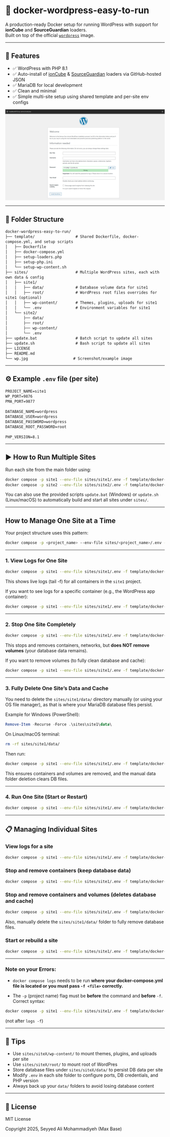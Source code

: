 # 🐳 docker-wordpress-easy-to-run

A production-ready Docker setup for running WordPress with support for **ionCube** and **SourceGuardian** loaders.  
Built on top of the official [`wordpress`](https://hub.docker.com/_/wordpress) image.

---

## 🚀 Features

- ✅ WordPress with PHP 8.1
- ✅ Auto-install of [ionCube](https://basemax.github.io/ioncube-loaders-linux-x86-64/data.json) & [SourceGuardian](https://basemax.github.io/sourceguardian-loader-linux-x86-64/data.json) loaders via GitHub-hosted JSON
- ✅ MariaDB for local development
- ✅ Clean and minimal
- ✅ Simple multi-site setup using shared template and per-site env configs

![Docker Wordpress](wp.jpg)

---

## 📂 Folder Structure

```
docker-wordpress-easy-to-run/
├── template/                  # Shared Dockerfile, docker-compose.yml, and setup scripts
│   ├── Dockerfile
│   ├── docker-compose.yml
│   ├── setup-loaders.php
│   ├── setup-php.ini
│   └── setup-wp-content.sh
├── sites/                     # Multiple WordPress sites, each with own data & config
│   ├── site1/
│   │   ├── data/              # Database volume data for site1
│   │   ├── root/              # WordPress root files overrides for site1 (optional)
│   │   ├── wp-content/        # Themes, plugins, uploads for site1
│   │   └── .env               # Environment variables for site1
│   └── site2/
│       ├── data/
│       ├── root/
│       ├── wp-content/
│       └── .env
├── update.bat                 # Batch script to update all sites
├── update.sh                  # Bash script to update all sites
├── LICENSE
├── README.md
└── wp.jpg                    # Screenshot/example image
````

---

## ⚙️ Example `.env` file (per site)

```env
PROJECT_NAME=site1
WP_PORT=9876
PMA_PORT=9877

DATABASE_NAME=wordpress
DATABASE_USER=wordpress
DATABASE_PASSWORD=wordpress
DATABASE_ROOT_PASSWORD=root

PHP_VERSION=8.1
````

---

## ▶️ How to Run Multiple Sites

Run each site from the main folder using:

```bash
docker compose -p site1 --env-file sites/site1/.env -f template/docker-compose.yml up -d --build
docker compose -p site2 --env-file sites/site2/.env -f template/docker-compose.yml up -d --build
```

You can also use the provided scripts `update.bat` (Windows) or `update.sh` (Linux/macOS) to automatically build and start all sites under `sites/`.

---

## How to Manage One Site at a Time

Your project structure uses this pattern:

```bash
docker compose -p <project_name> --env-file sites/<project_name>/.env -f template/docker-compose.yml <command>
```

---

### 1. View Logs for One Site

```bash
docker compose -p site1 --env-file sites/site1/.env -f template/docker-compose.yml logs -f
```

This shows live logs (tail -f) for all containers in the `site1` project.

If you want to see logs for a specific container (e.g., the WordPress app container):

```bash
docker compose -p site1 --env-file sites/site1/.env -f template/docker-compose.yml logs -f site1-app
```

---

### 2. Stop One Site Completely

```bash
docker compose -p site1 --env-file sites/site1/.env -f template/docker-compose.yml down
```

This stops and removes containers, networks, but **does NOT remove volumes** (your database data remains).

If you want to remove volumes (to fully clean database and cache):

```bash
docker compose -p site1 --env-file sites/site1/.env -f template/docker-compose.yml down -v
```

---

### 3. Fully Delete One Site’s Data and Cache

You need to delete the `sites/site1/data/` directory manually (or using your OS file manager), as that is where your MariaDB database files persist.

Example for Windows (PowerShell):

```powershell
Remove-Item -Recurse -Force .\sites\site1\data\
```

On Linux/macOS terminal:

```bash
rm -rf sites/site1/data/
```

Then run:

```bash
docker compose -p site1 --env-file sites/site1/.env -f template/docker-compose.yml down -v
```

This ensures containers and volumes are removed, and the manual data folder deletion clears DB files.

---

### 4. Run One Site (Start or Restart)

```bash
docker compose -p site1 --env-file sites/site1/.env -f template/docker-compose.yml up -d --build
```

---

## 📋 Managing Individual Sites

### View logs for a site

```bash
docker compose -p site1 --env-file sites/site1/.env -f template/docker-compose.yml logs -f
````

### Stop and remove containers (keep database data)

```bash
docker compose -p site1 --env-file sites/site1/.env -f template/docker-compose.yml down
```

### Stop and remove containers and volumes (deletes database and cache)

```bash
docker compose -p site1 --env-file sites/site1/.env -f template/docker-compose.yml down -v
```

Also, manually delete the `sites/site1/data/` folder to fully remove database files.

### Start or rebuild a site

```bash
docker compose -p site1 --env-file sites/site1/.env -f template/docker-compose.yml up -d --build
```

---

### Note on your Errors:

- `docker compose logs` needs to be run **where your docker-compose.yml file is located or you must pass `-f <file>` correctly.**

- The `-p` (project name) flag must be **before** the command and **before** `-f`. Correct syntax:

```bash
docker compose -p site1 --env-file sites/site1/.env -f template/docker-compose.yml logs -f
````

(not after `logs -f`)

---

## 🧠 Tips

* Use `sites/siteX/wp-content/` to mount themes, plugins, and uploads per site
* Use `sites/siteX/root/` to mount root of WordPres
* Store database files under `sites/siteX/data/` to persist DB data per site
* Modify `.env` in each site folder to configure ports, DB credentials, and PHP version
* Always back up your `data/` folders to avoid losing database content

---

## 📄 License

MIT License

Copyright 2025, Seyyed Ali Mohammadiyeh (Max Base)
